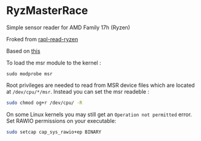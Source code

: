 # RyzMasterRace

Simple sensor reader for AMD Family 17h (Ryzen)

Froked from [rapl-read-ryzen](https://github.com/djselbeck/rapl-read-ryzen)

Based on [this](https://developer.amd.com/wp-content/resources/56255_3_03.PDF)

To load the msr module to the kernel :
```
sudo modprobe msr
```
Root privileges are needed to read from MSR device files which are located at `/dev/cpu/*/msr`.
Instead you can set the msr readeble :
```sh
sudo chmod og+r /dev/cpu/ -R
```

On some Linux kernels you may still get an `Operation not permitted` error.
Set RAWIO permissions on your executable:

```sh
sudo setcap cap_sys_rawio+ep BINARY
```

